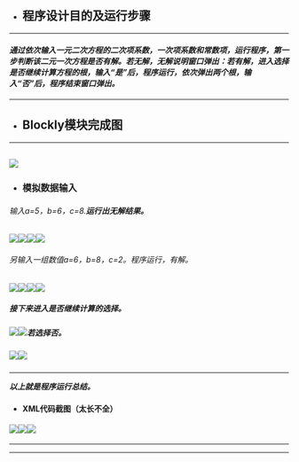 * ## 程序设计目的及运行步骤

---

#### _**通过依次输入一元二次方程的二次项系数，一次项系数和常数项，运行程序，第一步判断该二元一次方程是否有解。若无解，无解说明窗口弹出：若有解，进入选择是否继续计算方程的根，输入“是”后，程序运行，依次弹出两个根，输入“否”后，程序结束窗口弹出。**_

---

* ## Blockly模块完成图

---

## ![](/assets/1.PNG)

* ### 模拟数据输入

###### _输入a=5，b=6，c=8.**运行出无解结果。**_

![](/assets/2.PNG)![](/assets/3.PNG)![](/assets/4.PNG)![](/assets/5.PNG)

###### _另输入一组数值a=6，b=8，c=2。程序运行，有解。_

![](/assets/6.PNG)![](/assets/7.PNG)![](/assets/9.PNG)![](/assets/10.PNG)

##### _**接下来进入是否继续计算的选择。**_

##### ![](/assets/11.PNG)![](/assets/12.PNG)_**若选择否。**_

##### ![](/assets/14.PNG)![](/assets/15.PNG)

---

_**以上就是程序运行总结。**_

* #### XML代码截图（太长不全）

#### ![](/assets/x1.PNG)![](/assets/x2.PNG)![](/assets/x3.PNG)

---

---

##### 



